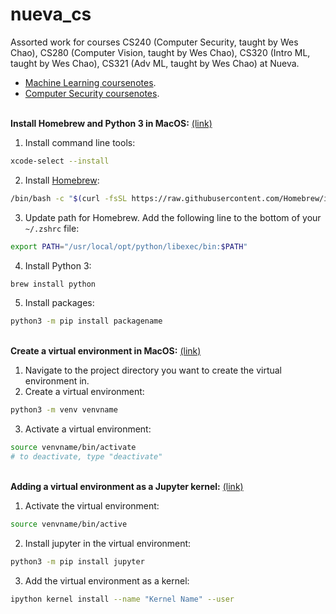 # nueva_cs

Assorted work for courses CS240 (Computer Security, taught by Wes Chao), CS280 (Computer Vision, taught by Wes Chao), CS320 (Intro ML, taught by Wes Chao), CS321 (Adv ML, taught by Wes Chao) at Nueva.
* [Machine Learning coursenotes](https://jennselby.github.io/MachineLearningCourseNotes/).
* [Computer Security coursenotes](https://jennselby.github.io/ComputerSecurityCourseNotes/).

\
__Install Homebrew and Python 3 in MacOS:__ [(link)](https://docs.python-guide.org/starting/install3/osx/)
1. Install command line tools:
```bash
xcode-select --install
```
2. Install [Homebrew](https://brew.sh/):
```bash
/bin/bash -c "$(curl -fsSL https://raw.githubusercontent.com/Homebrew/install/HEAD/install.sh)"
```
3. Update path for Homebrew. Add the following line to the bottom of your ```~/.zshrc``` file:
```bash
export PATH="/usr/local/opt/python/libexec/bin:$PATH"
```
4. Install Python 3:
```bash
brew install python
```
5. Install packages:
```bash
python3 -m pip install packagename
```

\
__Create a virtual environment in MacOS:__ [(link)](https://docs.python.org/3/tutorial/venv.html)
1. Navigate to the project directory you want to create the virtual environment in.
2. Create a virtual environment:
```bash
python3 -m venv venvname
```
3. Activate a virtual environment:
```bash
source venvname/bin/activate
# to deactivate, type "deactivate"
```

\
__Adding a virtual environment as a Jupyter kernel:__ [(link)](https://queirozf.com/entries/jupyter-kernels-how-to-add-change-remove)
1. Activate the virtual environment:
```bash
source venvname/bin/active
```
2. Install jupyter in the virtual environment:
```bash
python3 -m pip install jupyter
```
3. Add the virtual environment as a kernel:
```bash
ipython kernel install --name "Kernel Name" --user
```
